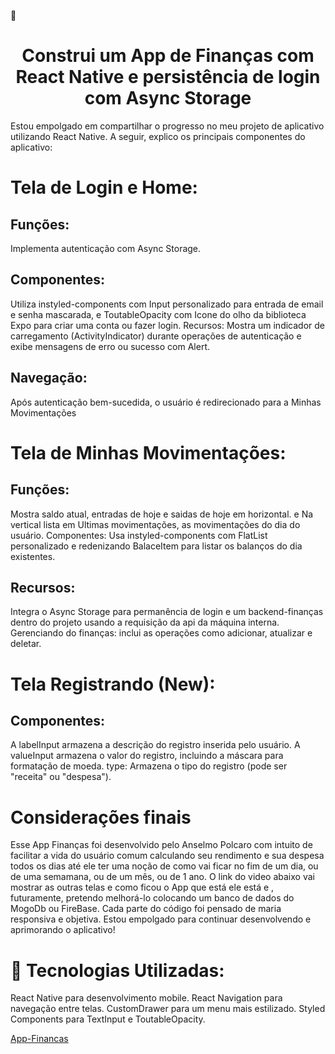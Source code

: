 
🚀 <h1 align="center">Construi um App de Finanças com React Native e persistência de login com Async Storage</h1>
Estou empolgado em compartilhar o progresso no meu projeto de aplicativo utilizando React Native. A seguir, explico os principais componentes do aplicativo:
<h1 align="justify">Tela de Login e Home:</h1>
<h2 align="justify">Funções:</h2> <p>Implementa autenticação com Async Storage.</p>
<h2 align="justify">Componentes:</h2> <p>Utiliza instyled-components com Input personalizado para entrada de email e senha mascarada, e ToutableOpacity com Icone do olho da biblioteca Expo para criar uma conta ou fazer login.
Recursos: Mostra um indicador de carregamento (ActivityIndicator) durante operações de autenticação e exibe mensagens de erro ou sucesso com Alert.</p>
<h2 align="justify">Navegação:</h2> <p>Após autenticação bem-sucedida, o usuário é redirecionado para a Minhas Movimentações</p>
<h1 align="justify">Tela de Minhas Movimentações:</h1>
<h2 align="justify">Funções:</h2> Mostra saldo atual, entradas de hoje e saidas de hoje em horizontal. e Na vertical lista em Ultimas movimentações, as movimentações do dia do usuário.
Componentes: Usa instyled-components com FlatList personalizado e redenizando BalaceItem para listar os balanços do dia existentes.
<h2 align="justify">Recursos:</h2> Integra o Async Storage para permanência de login e um backend-finanças dentro do projeto usando a requisição da api da máquina interna. Gerenciando do finanças: inclui as operações como adicionar, atualizar e deletar.
<h1 align="justify">Tela Registrando (New):</h1>
<h2 align="justify">Componentes:</h2>
A labelInput armazena a descrição do registro inserida pelo usuário.
A valueInput armazena o valor do registro, incluindo a máscara para formatação de moeda. type: Armazena o tipo do registro (pode ser "receita" ou "despesa").
<h1 align="justify">Considerações finais</h1>
Esse App Finanças foi desenvolvido pelo Anselmo Polcaro com intuito de facilitar a vida do usuário comum calculando seu rendimento e sua despesa todos os dias até ele ter uma noção de como vai ficar no fim de um dia, ou de uma semamana, ou de um mês, ou de 1 ano.
O link do video abaixo vai mostrar as outras telas e como ficou o App que está ele está e , futuramente, pretendo melhorá-lo colocando um banco de dados do MogoDb ou FireBase. Cada parte do código foi pensado de maria responsiva e objetiva.
 Estou empolgado para continuar desenvolvendo e aprimorando o aplicativo!
<h1 align="justify">🔧 Tecnologias Utilizadas:</h1>
React Native para desenvolvimento mobile.
React Navigation para navegação entre telas.
CustomDrawer para um menu mais estilizado.
Styled Components para TextInput e ToutableOpacity.

<a align="justify" href="https://www.linkedin.com/posts/anselmo-polcaro-ribeiro-b2a570207_reactnative-mobiledevelopment-appdevelopment-activity-7225235517531914240-A1UG?utm_source=share&utm_medium=member_desktop" target="_blank">App-Financas</a>

